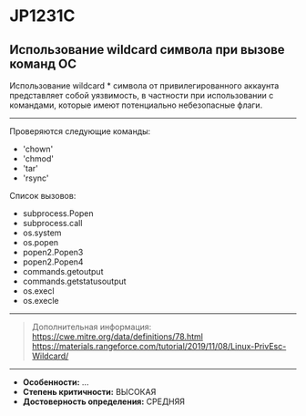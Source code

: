 # JP1231C
## Использование wildcard символа при вызове команд ОС
Использование wildcard * символа от привилегированного аккаунта представляет собой уязвимость, в
частности при использовании с командами, которые имеют потенциально небезопасные флаги.

<!---
НУЖНО проверить работоспоспособность данного теста после переработки
-->
---
Проверяются следующие команды:

* 'chown'
* 'chmod'
* 'tar'
* 'rsync'

Список вызовов:

* subprocess.Popen
* subprocess.call
* os.system
* os.popen
* popen2.Popen3
* popen2.Popen4
* commands.getoutput
* commands.getstatusoutput
* os.execl
* os.execle
---
> Дополнительная информация:
> <https://cwe.mitre.org/data/definitions/78.html>
> <https://materials.rangeforce.com/tutorial/2019/11/08/Linux-PrivEsc-Wildcard/>
---
* __Особенности:__ ...
* __Степень критичности:__ ВЫСОКАЯ
* __Достоверность определения:__ СРЕДНЯЯ
